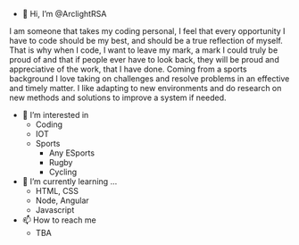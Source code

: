 - 👋 Hi, I’m @ArclightRSA

I am someone that takes my coding personal, I feel that every opportunity I have to code should be my best, and should be a true reflection of myself.
That is why when I code, I want to leave my mark, a mark I could truly be proud of and that if people ever have to look back, they will be proud and appreciative of the work, that I have done.
Coming from a sports background I love taking on challenges and resolve problems in an effective and timely matter. I like adapting to new environments and do research on new methods and solutions to improve a system if needed.
- 👀 I’m interested in
  * Coding
  * IOT
  * Sports
    - Any ESports
    - Rugby
    - Cycling
- 🌱 I’m currently learning ...
  * HTML, CSS
  * Node, Angular
  * Javascript 
- 📫 How to reach me
  * TBA
